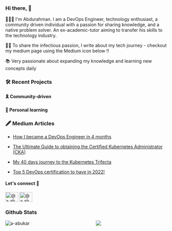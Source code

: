 ### Hi there, 👋

👨🏽‍💻 I'm Abdurahman. I am a DevOps Engineer, technology enthusiast, a community driven individual with a passion for sharing knowledge, and a native problem solver. An ex-academic-tutor aiming to transfer his skills to the technology industry. 

✍🏽 To share the infectious passion, I write about my tech journey - checkout my medium page using the Medium icon below !!

📚 Very passionate about expanding my knowledge and learning new concepts daily

### 🛠 Recent Projects



#### 🎗 Community-driven

#### 📖 Personal learning

### 🖋 Medium Articles

- [How I became a DevOps Engineer in 4 months](https://medium.com/@a.abukar/how-i-became-a-devops-engineer-in-4-months-68ab10ef3084)

- [The Ultimate Guide to obtaining the Certified Kubernetes Administrator (CKA)](https://medium.com/@a.abukar/the-ultimate-guide-to-becoming-kubernetes-certified-96958944e048) 

- [My 40 days journey to the Kubernetes Trifecta](https://medium.com/@a.abukar/my-40-days-journey-to-the-kubernetes-trifecta-a1e2bfc2914d)

- [Top 5 DevOps certification to have in 2022!](https://medium.com/@a.abukar/top-5-devops-certifications-to-have-in-2022-41a277894e9c)


#### Let's connect 🤗

<p align="left">
<a href="https://medium.com/@a.abukar" target="blank"><img align="center" src="https://raw.githubusercontent.com/rahuldkjain/github-profile-readme-generator/master/src/images/icons/Social/medium.svg" alt="@a.abukar" height="30" width="40" /></a>
<a href="https://www.linkedin.com/in/a-abukar/" target="blank"><img align="center" src="https://raw.githubusercontent.com/rahuldkjain/github-profile-readme-generator/master/src/images/icons/Social/linked-in-alt.svg" alt="@a.abukar" height="30" width="40" /></a>
</p>

### Github Stats

<p><img align="left" src="https://github-readme-stats.vercel.app/api?username=a-abukar" alt="a-abukar" /></p>

<p align="center">
  <img src="https://komarev.com/ghpvc/?username=a-abukar&color=green&style=liquid" />
</p>

<!--
**a-abukar/a-abukar** is a ✨ _special_ ✨ repository because its `README.md` (this file) appears on your GitHub profile.

Here are some ideas to get you started:

- 🔭 I’m currently working on ...
- 🌱 I’m currently learning ...
- 👯 I’m looking to collaborate on ...
- 🤔 I’m looking for help with ...
- 💬 Ask me about ...
- 📫 How to reach me: ...
- 😄 Pronouns: ...
- ⚡ Fun fact: ...
-->
